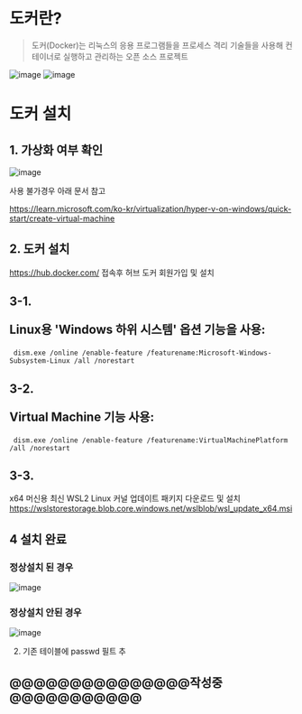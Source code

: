 # 도커란?

> 도커(Docker)는 리눅스의 응용 프로그램들을 프로세스 격리 기술들을 사용해 컨테이너로 실행하고 관리하는 오픈 소스 프로젝트


![image](https://user-images.githubusercontent.com/80855939/212840579-21b8465c-52ee-4f77-a1b8-b10fc8482dec.png)
![image](https://user-images.githubusercontent.com/80855939/212840889-e44eb8be-eff0-47ee-9b53-5132c34d17a3.png)


# 도커 설치

## 1. 가상화 여부 확인

![image](https://user-images.githubusercontent.com/80855939/212841078-59f17452-a655-42ec-be33-527caaf67210.png)

사용 불가경우 아래 문서 참고

https://learn.microsoft.com/ko-kr/virtualization/hyper-v-on-windows/quick-start/create-virtual-machine

## 2. 도커 설치

https://hub.docker.com/ 접속후 허브 도커 회원가입 및 설치

## 3-1. <p>Linux용 'Windows 하위 시스템' 옵션 기능을 사용:</p>

<pre><code> dism.exe /online /enable-feature /featurename:Microsoft-Windows-Subsystem-Linux /all /norestart  
</code></pre>

## 3-2. <p>Virtual Machine 기능 사용:</p>

<pre><code> dism.exe /online /enable-feature /featurename:VirtualMachinePlatform /all /norestart  
</code></pre>

## 3-3. 
x64 머신용 최신 WSL2 Linux 커널 업데이트 패키지 다운로드 및 설치 https://wslstorestorage.blob.core.windows.net/wslblob/wsl_update_x64.msi

## 4 설치 완료 

### 정상설치 된 경우

![image](https://user-images.githubusercontent.com/80855939/212857854-beb4dfd7-8347-4c66-a211-0ba6c006ef7d.png)

### 정상설치 안된 경우
![image](https://user-images.githubusercontent.com/80855939/212858062-7b0664b3-9dc4-4c9c-9ac6-8ae4f9501697.png)


2. 기존 테이블에 passwd 필트 추

## @@@@@@@@@@@@@@@작성중@@@@@@@@@@@
